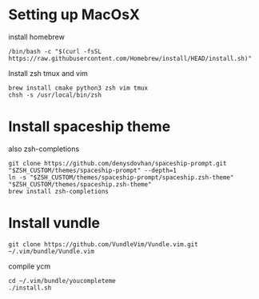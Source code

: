 # Setting up MacOsX
install homebrew
```
/bin/bash -c "$(curl -fsSL https://raw.githubusercontent.com/Homebrew/install/HEAD/install.sh)"
```
Install zsh tmux and vim
```
brew install cmake python3 zsh vim tmux
chsh -s /usr/local/bin/zsh
```

# Install spaceship theme
also zsh-completions
```
git clone https://github.com/denysdovhan/spaceship-prompt.git "$ZSH_CUSTOM/themes/spaceship-prompt" --depth=1
ln -s "$ZSH_CUSTOM/themes/spaceship-prompt/spaceship.zsh-theme" "$ZSH_CUSTOM/themes/spaceship.zsh-theme" 
brew install zsh-completions
```

# Install vundle
```
git clone https://github.com/VundleVim/Vundle.vim.git ~/.vim/bundle/Vundle.vim
```
compile ycm
```
cd ~/.vim/bundle/youcompleteme
./install.sh
```
